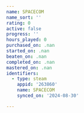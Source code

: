 ```yaml
---
name: SPACECOM
name_sort: ''
rating: 0
active: false
progress: ''
hours_played: 0
purchased_on: .nan
started_on: .nan
beaten_on: .nan
completed_on: .nan
mastered_on: .nan
identifiers:
  - type: steam
    appid: '263860'
    name: SPACECOM
    synced_on: '2024-08-30'

---
```

